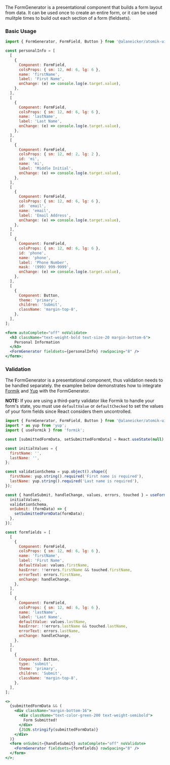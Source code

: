 The FormGenerator is a presentational component that builds a form layout from data. It can be used once to create an entire form, or it can be used mulitple times to build out each section of a form (fieldsets).

### Basic Usage

```jsx
import { FormGenerator, FormField, Button } from '@alaneicker/atomik-ui';

const personalInfo = [
  [
    {
      Component: FormField,
      colsProps: { sm: 12, md: 6, lg: 6 },
      name: 'firstName',
      label: 'First Name',
      onChange: (e) => console.log(e.target.value),
    },
  ],
  [
    {
      Component: FormField,
      colsProps: { sm: 12, md: 6, lg: 6 },
      name: 'lastName',
      label: 'Last Name',
      onChange: (e) => console.log(e.target.value),
    },
  ],
  [
    {
      Component: FormField,
      colsProps: { sm: 12, md: 2, lg: 2 },
      id: 'mi',
      name: 'mi',
      label: 'Middle Initial',
      onChange: (e) => console.log(e.target.value),
    },
  ],
  [
    {
      Component: FormField,
      colsProps: { sm: 12, md: 6, lg: 6 },
      id: 'email',
      name: 'email',
      label: 'Email Address',
      onChange: (e) => console.log(e.target.value),
    },
  ],
  [
    {
      Component: FormField,
      colsProps: { sm: 12, md: 6, lg: 6 },
      id: 'phone',
      name: 'phone',
      label: 'Phone Number',
      mask: '(999) 999-9999',
      onChange: (e) => console.log(e.target.value),
    },
  ],
  [
    {
      Component: Button,
      theme: 'primary',
      children: 'Submit',
      className: 'margin-top-8',
    },
  ],
];

<form autoComplete="off" noValidate>
  <h3 className="text-weight-bold text-size-20 margin-bottom-6">
    Personal Information
  </h3>
  <FormGenerator fieldsets={personalInfo} rowSpacing="8" />
</form>;
```

### Validation

The FormGenerator is a presentational component, thus validation needs to be handled separately. the examplee below demonstrates how to integrate [Formik](https://jaredpalmer.com/formik) and [Yup](https://www.npmjs.com/package/yup) with the FormGenerator.

**NOTE:** If you are using a third-party validator like Formik to handle your form's state, you must use `defaultValue` or `defaultChecked` to set the values of your form fields since React considers them uncontrolled.

```jsx
import { FormGenerator, FormField, Button } from '@alaneicker/atomik-ui';
import * as yup from 'yup';
import { useFormik } from 'formik';

const [submittedFormData, setSubmittedFormData] = React.useState(null);

const initialValues = {
  firstName: '',
  lastName: '',
};

const validationSchema = yup.object().shape({
  firstName: yup.string().required('First name is required'),
  lastName: yup.string().required('Last name is required'),
});

const { handleSubmit, handleChange, values, errors, touched } = useFormik({
  initialValues,
  validationSchema,
  onSubmit: (formData) => {
    setSubmittedFormData(formData);
  },
});

const formfields = [
  [
    {
      Component: FormField,
      colsProps: { sm: 12, md: 6, lg: 6 },
      name: 'firstName',
      label: 'First Name',
      defaultValue: values.firstName,
      hasError: !!errors.firstName && touched.firstName,
      errorText: errors.firstName,
      onChange: handleChange,
    },
  ],
  [
    {
      Component: FormField,
      colsProps: { sm: 12, md: 6, lg: 6 },
      name: 'lastName',
      label: 'Last Name',
      defaultValue: values.lastName,
      hasError: !!errors.lastName && touched.lastName,
      errorText: errors.lastName,
      onChange: handleChange,
    },
  ],
  [
    {
      Component: Button,
      type: 'submit',
      theme: 'primary',
      children: 'Submit',
      className: 'margin-top-8',
    },
  ],
];

<>
  {submittedFormData && (
    <div className="margin-bottom-16">
      <div className="text-color-green-200 text-weight-semibold">
        Form Submitted!
      </div>
      {JSON.stringify(submittedFormData)}
    </div>
  )}
  <form onSubmit={handleSubmit} autoComplete="off" noValidate>
    <FormGenerator fieldsets={formfields} rowSpacing="8" />
  </form>
</>;
```
